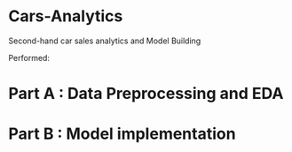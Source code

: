 # Cars-Analytics
Second-hand car sales analytics and Model Building

Performed: 

# Part A : Data Preprocessing and EDA

# Part B : Model implementation
